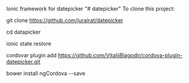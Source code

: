 Ionic framework for datepicker
"# datepicker" 
To clone this project:

git clone https://github.com/jurairat/datepicker

cd datapicker

ionic state restore

cordovar plugin add https://github.com/VitaliiBlagodir/cordova-plugin-datepicker.git

bower install ngCordova --save





